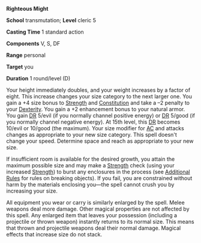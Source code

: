  **Righteous Might**

**School** transmutation; **Level** cleric 5

**Casting Time** 1 standard action

**Components** V, S, DF

**Range** personal

**Target** you

**Duration** 1 round/level (D)

Your height immediately doubles, and your weight increases by a factor of eight. This increase changes your size category to the next larger one. You gain a +4 size bonus to [Strength](../gettingStarted.html#_strength) and [Constitution](../gettingStarted.html#_constitution) and take a –2 penalty to your [Dexterity](../gettingStarted.html#_dexterity). You gain a +2 enhancement bonus to your natural armor. You gain [DR](../glossary.html#_damage-reduction) 5/evil (if you normally channel positive energy) or [DR](../glossary.html#_damage-reduction) 5/good (if you normally channel negative energy). At 15th level, this [DR](../glossary.html#_damage-reduction) becomes 10/evil or 10/good (the maximum). Your size modifier for [AC](../combat.html#_armor-class) and attacks changes as appropriate to your new size category. This spell doesn't change your speed. Determine space and reach as appropriate to your new size.

If insufficient room is available for the desired growth, you attain the maximum possible size and may make a [Strength](../gettingStarted.html#_strength) check (using your increased [Strength](../gettingStarted.html#_strength)) to burst any enclosures in the process (see [Additional Rules](../additionalRules.html) for rules on breaking objects). If you fail, you are constrained without harm by the materials enclosing you—the spell cannot crush you by increasing your size.

All equipment you wear or carry is similarly enlarged by the spell. Melee weapons deal more damage. Other magical properties are not affected by this spell. Any enlarged item that leaves your possession (including a projectile or thrown weapon) instantly returns to its normal size. This means that thrown and projectile weapons deal their normal damage. Magical effects that increase size do not stack.

